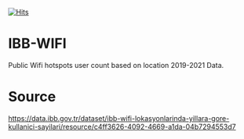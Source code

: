 [![Hits](https://hits.seeyoufarm.com/api/count/incr/badge.svg?url=https%3A%2F%2Fgithub.com%2Fatalaydenknalbant%2FIBB_Education_Aid&count_bg=%2379C83D&title_bg=%23555555&icon=&icon_color=%23E7E7E7&title=hits&edge_flat=false)](https://hits.seeyoufarm.com)

# IBB-WIFI
Public Wifi hotspots user count based on location 2019-2021 Data.

# Source
https://data.ibb.gov.tr/dataset/ibb-wifi-lokasyonlarinda-yillara-gore-kullanici-sayilari/resource/c4ff3626-4092-4669-a1da-04b7294553d7
